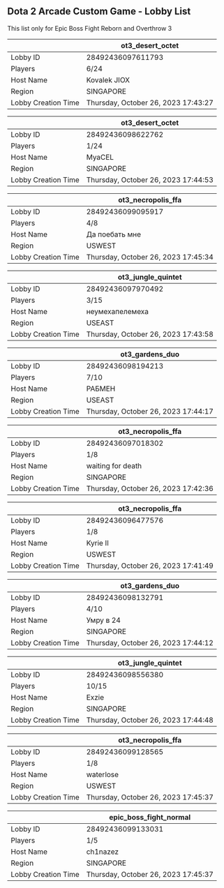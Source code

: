 ## Dota 2 Arcade Custom Game - Lobby List

This list only for Epic Boss Fight Reborn and Overthrow 3

|  | ot3_desert_octet |
| ------ | ------ |
| Lobby ID | 28492436097611793 |
| Players | 6/24 |
| Host Name | Kovalek JIOX |
| Region | SINGAPORE |
| Lobby Creation Time | Thursday, October 26, 2023 17:43:27 |


|  | ot3_desert_octet |
| ------ | ------ |
| Lobby ID | 28492436098622762 |
| Players | 1/24 |
| Host Name | MyaCEL |
| Region | SINGAPORE |
| Lobby Creation Time | Thursday, October 26, 2023 17:44:53 |


|  | ot3_necropolis_ffa |
| ------ | ------ |
| Lobby ID | 28492436099095917 |
| Players | 4/8 |
| Host Name | Да поебать мне |
| Region | USWEST |
| Lobby Creation Time | Thursday, October 26, 2023 17:45:34 |


|  | ot3_jungle_quintet |
| ------ | ------ |
| Lobby ID | 28492436097970492 |
| Players | 3/15 |
| Host Name | неумехапелемеха |
| Region | USEAST |
| Lobby Creation Time | Thursday, October 26, 2023 17:43:58 |


|  | ot3_gardens_duo |
| ------ | ------ |
| Lobby ID | 28492436098194213 |
| Players | 7/10 |
| Host Name | РАБМЕН |
| Region | USEAST |
| Lobby Creation Time | Thursday, October 26, 2023 17:44:17 |


|  | ot3_necropolis_ffa |
| ------ | ------ |
| Lobby ID | 28492436097018302 |
| Players | 1/8 |
| Host Name | waiting for death |
| Region | SINGAPORE |
| Lobby Creation Time | Thursday, October 26, 2023 17:42:36 |


|  | ot3_necropolis_ffa |
| ------ | ------ |
| Lobby ID | 28492436096477576 |
| Players | 1/8 |
| Host Name | Kyrie II |
| Region | USWEST |
| Lobby Creation Time | Thursday, October 26, 2023 17:41:49 |


|  | ot3_gardens_duo |
| ------ | ------ |
| Lobby ID | 28492436098132791 |
| Players | 4/10 |
| Host Name | Умру в 24 |
| Region | SINGAPORE |
| Lobby Creation Time | Thursday, October 26, 2023 17:44:12 |


|  | ot3_jungle_quintet |
| ------ | ------ |
| Lobby ID | 28492436098556380 |
| Players | 10/15 |
| Host Name | Exzie |
| Region | SINGAPORE |
| Lobby Creation Time | Thursday, October 26, 2023 17:44:48 |


|  | ot3_necropolis_ffa |
| ------ | ------ |
| Lobby ID | 28492436099128565 |
| Players | 1/8 |
| Host Name | waterlose |
| Region | USWEST |
| Lobby Creation Time | Thursday, October 26, 2023 17:45:37 |


|  | epic_boss_fight_normal |
| ------ | ------ |
| Lobby ID | 28492436099133031 |
| Players | 1/5 |
| Host Name | ch1nazez |
| Region | SINGAPORE |
| Lobby Creation Time | Thursday, October 26, 2023 17:45:37 |


